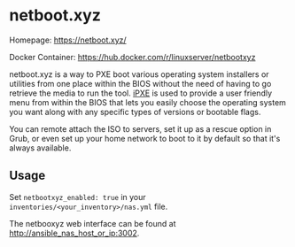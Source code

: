 # netboot.xyz

Homepage: <https://netboot.xyz/>

Docker Container: <https://hub.docker.com/r/linuxserver/netbootxyz>

netboot.xyz is a way to PXE boot various operating system installers or utilities from one place within the BIOS without the need of having to go retrieve the media to run the tool. [iPXE](https://ipxe.org/) is used to provide a user friendly menu from within the BIOS that lets you easily choose the operating system you want along with any specific types of versions or bootable flags.

You can remote attach the ISO to servers, set it up as a rescue option in Grub, or even set up your home network to boot to it by default so that it's always available.

## Usage

Set `netbootxyz_enabled: true` in your `inventories/<your_inventory>/nas.yml` file.

The netbooxyz web interface can be found at <http://ansible_nas_host_or_ip:3002>.

